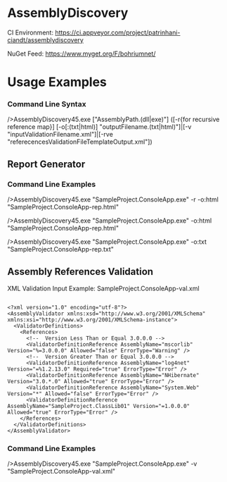 AssemblyDiscovery
=================

CI Environment: https://ci.appveyor.com/project/patrinhani-ciandt/assemblydiscovery

NuGet Feed: https://www.myget.org/F/bohriumnet/

<h1>Usage Examples</h1>

<h3>Command Line Syntax</h3>
/>AssemblyDiscovery45.exe ["AssemblyPath.(dll|exe)"] ([-r{for recursive reference map}] [-o[:(txt|html)] "outputFilename.(txt|html)"]|[-v "inputValidationFilename.xml"]|[-rve "referecencesValidationFileTemplateOutput.xml"])

<h2>Report Generator</h2>
<h3>Command Line Examples</h3>
/>AssemblyDiscovery45.exe "SampleProject.ConsoleApp.exe" -r -o:html "SampleProject.ConsoleApp-rep.html"

/>AssemblyDiscovery45.exe "SampleProject.ConsoleApp.exe" -o:html "SampleProject.ConsoleApp-rep.html"

/>AssemblyDiscovery45.exe "SampleProject.ConsoleApp.exe" -o:txt "SampleProject.ConsoleApp-rep.txt"

<h2>Assembly References Validation</h2>

XML Validation Input Example:
SampleProject.ConsoleApp-val.xml
<pre><code>
&lt;?xml version=&quot;1.0&quot; encoding=&quot;utf-8&quot;?&gt;
&lt;AssemblyValidator xmlns:xsd=&quot;http://www.w3.org/2001/XMLSchema&quot; xmlns:xsi=&quot;http://www.w3.org/2001/XMLSchema-instance&quot;&gt;
  &lt;ValidatorDefinitions&gt;
    &lt;References&gt;
	  &lt;!--  Version Less Than or Equal 3.0.0.0 --&gt;
      &lt;ValidatorDefinitionReference AssemblyName=&quot;mscorlib&quot; Version=&quot;%=3.0.0.0&quot; Allowed=&quot;false&quot; ErrorType=&quot;Warning&quot; /&gt;
	  &lt;!--  Version Greater Than or Equal 3.0.0.0 --&gt;
      &lt;ValidatorDefinitionReference AssemblyName=&quot;log4net&quot; Version=&quot;=%1.2.13.0&quot; Required=&quot;true&quot; ErrorType=&quot;Error&quot; /&gt;
      &lt;ValidatorDefinitionReference AssemblyName=&quot;NHibernate&quot; Version=&quot;3.0.*.0&quot; Allowed=&quot;true&quot; ErrorType=&quot;Error&quot; /&gt;
      &lt;ValidatorDefinitionReference AssemblyName=&quot;System.Web&quot; Version=&quot;*&quot; Allowed=&quot;false&quot; ErrorType=&quot;Error&quot; /&gt;
      &lt;ValidatorDefinitionReference AssemblyName=&quot;SampleProject.ClassLib01&quot; Version=&quot;=1.0.0.0&quot; Allowed=&quot;true&quot; ErrorType=&quot;Error&quot; /&gt;
    &lt;/References&gt;
  &lt;/ValidatorDefinitions&gt;
&lt;/AssemblyValidator&gt;
</code></pre>

<h3>Command Line Examples</h3>
/>AssemblyDiscovery45.exe "SampleProject.ConsoleApp.exe" -v "SampleProject.ConsoleApp-val.xml"
